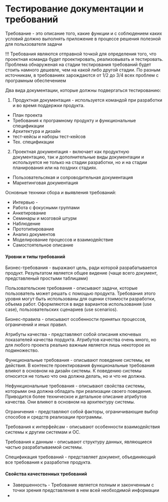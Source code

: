 # Тестирование документации и требований

Требование - это описание того, какие функции и с соблюдением каких условий должно выполнять приложение в процессе решения полезной для польхзователя задачи

!!! Требования являются отправной точкой для определения того, что проектная команда будет проектировать, реализовывать и тестировать. Проблема обнаруженая на стадии тестирования требований будет стоить намного дешевле, чем на какой либо другой стадии.
По разным источникам, в требованиях зарождаются от 1/2 до 3/4 всех проблем с програмным обеспечением

Два вида документации, которые должны подвергаться тестированию:

1) Продуктная документация - используется командой при разработки и во время поддержки продукта.

- План проекта
- Требования к програмному продукту и функциональные спецификации
- Архитектура и дизайн
- тест-кейсы и наборы тест-кейсов
- Тех. спецификации


2) Проектная документация - включает как продуктную документацию, так и дополнительные виды документации и используется не только на стадии разработки, но и на стадии планирования или на поздних стадиях.

- Пользовательсякая и сопроводительная документация
- Маркетинговая документация

Основные техники сбора и выявления требований:
- Интервью - 
- Работа с фокусными группами
- Анкетирование
- Семинары и мозговой штурм
- Наблюдение
- Прототипирование
- Анализ документов
- Моделирование процессов и взаимодействие
- Самостоятельное описание

#### Уровни и типы требований

Бизнес-требования - выражают цель, ради которой разрабатывается продукт. Результатом является общее видение (чаще всего документ, представленый простыми таблицами)

Пользовательские требования - описывают задачи, которые пользователь может решать с помощью продукта. Требования этого уровня могут быть использованы для оценки стоимости разработки, объема работ. Оформляются в виде вариантов использования (use case), пользовательских сценариев (use scenarios).

Бизнес-правила - описывают особенности принятых процессов, ограничений и иных правил.

Атрибуты качества - представляют собой описания ключевых показателей качества пордукта. Атрибутов качества очень много, но для любого проекта реально важным является лишь некоторое их подмножество.

Функциональные требования - описывают поведение системы, ее действия. В контексте проектирования функциональные требования влияют в основном на дизайн системы. 
К поведению системы относится не только что она должна делать, но и что не должна.

Нефункциональные требования - описывают свойства системы, которыми она должна обладать при реализации своего поведения. Приводится более техническое и детальное описание атрибутов качества. Они влияют в основном на архитектуру системы.

Ограничения - представляют собой факторы, ограничивающие выбор способов и средств реализации программы.

Требования к интерфейсам - описывают особенности взаимодействия системы к другим системам и ОС.

Требования к данным - описывают структуру данных, являющиеся частью разрабатываемой системы.

Спецификация требований - представляет документ, объединяющий все требования к разработке продукта.


#### Свойства качественных требований

- Завершенность - Требование является полным и законченным с точки зрения представления в нем всей необходимой информации
- 
